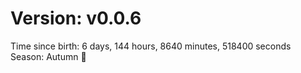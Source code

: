 # Version: v0.0.6
Time since birth: 6 days, 144 hours, 8640 minutes, 518400 seconds
Season: Autumn 🍁

